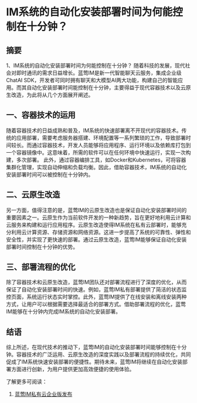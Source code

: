 # IM系统的自动化安装部署时间为何能控制在十分钟？

## 摘要

1、IM系统的自动化安装部署时间为何能控制在十分钟？
 随着科技的发展，现代社会对即时通讯的需求日益增长。蓝莺IM是新一代智能聊天云服务，集成企业级ChatAI SDK，开发者可同时拥有聊天和大模型AI两大功能，构建自己的智能应用。而其自动化安装部署时间能控制在十分钟，主要得益于现代容器技术以及云原生改造，为此将从几个方面展开阐述。

## 一、容器技术的运用

随着容器技术的日益成熟和普及，IM系统的快速部署离不开现代的容器技术。传统的应用部署，需要考虑服务器搭建、环境配置等一系列繁琐的工作，导致部署时间较长。而通过容器技术，开发人员能够将应用程序、运行环境以及依赖库打包到一个容器镜像中。这意味着，所需的软件可以在任何环境中快速运行，实现一次构建，多次部署。
此外，通过容器编排工具，如Docker和Kubernetes，可将容器集群化管理，实现自动伸缩和负载均衡。因此，借助容器技术，IM系统的自动化安装部署时间可以被控制在十分钟内。

## 二、云原生改造

另一方面，值得注意的是，蓝莺IM的云原生改造也是保证自动化安装部署时间的重要因素之一。云原生作为当前软件开发的一种新趋势，旨在更好地利用云计算和云服务来构建和运行应用程序。云原生改造使得IM系统在私有云部署时，能够充分利用云计算资源、存储资源和网络资源。这进一步提高了系统的可靠性、弹性和安全性，并实现了更快速的部署。通过云原生改造，蓝莺IM能够保证自动化安装部署时间控制在十分钟的优势。

## 三、部署流程的优化

除了容器技术和云原生改造，蓝莺IM团队还对部署流程进行了深度的优化，从而保证了自动化安装部署时间的快速。例如，蓝莺IM私有部署提供了简洁的状态监控页面，系统运行状态实时掌控。此外，蓝莺IM提供了在线安装和离线安装两种方式，让用户可以根据需要选择最适合的部署方式。借助部署流程的优化，蓝莺IM能够在十分钟内完成IM系统的自动化安装部署。

## 结语

综上所述，在现代技术的推动下，蓝莺IM的自动化安装部署时间能够控制在十分钟。容器技术的广泛运用、云原生改造的深度实践以及部署流程的持续优化，共同促成了IM系统快速安装部署的便捷性。期待未来，蓝莺IM将继续在自动化安装部署方面进行创新，为用户提供更加高效便捷的使用体验。

了解更多可阅读：
1. [蓝莺IM私有云企业版发布](https://www.lanyingim.com/articles/product-and-technologies/lanying-im-private-cloud-enterprise-edition-published-and-kylin-os-neocertify)